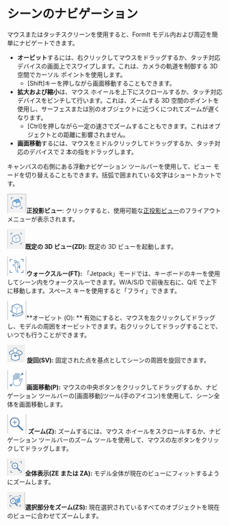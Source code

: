 # シーンのナビゲーション

マウスまたはタッチスクリーンを使用すると、FormIt モデル内および周辺を簡単にナビゲートできます。

* **オービット**するには、右クリックしてマウスをドラッグするか、タッチ対応デバイスの画面上でスワイプします。これは、カメラの軌道を制御する 3D 空間でカーソル ポイントを使用します。
   * [Shift]キーを押しながら画面移動することもできます。
* **拡大および縮小**は、マウス ホイールを上下にスクロールするか、タッチ対応デバイスをピンチして行います。これは、ズームする 3D 空間のポイントを使用し、サーフェスまたは別のオブジェクトに近づくにつれてズームが遅くなります。
   * [Ctrl]を押しながら一定の速さでズームすることもできます。これはオブジェクトとの距離に影響されません。
* **画面移動**するには、マウスをミドルクリックしてドラッグするか、タッチ対応のデバイスで 2 本の指をドラッグします。

キャンバスの右側にある浮動ナビゲーション ツールバーを使用して、ビュー モードを切り替えることもできます。括弧で囲まれている文字はショートカットです。

![](../.gitbook/assets/20190618-ortho-views.png)**正投影ビュー**: クリックすると、使用可能な[正投影ビュー](../tool-library/orthographic-views.md)のフライアウト メニューが表示されます。

![](../.gitbook/assets/20190618-3d-view.png)**既定の 3D ビュー\(ZD\):** 既定の 3D ビューを起動します。

![](../.gitbook/assets/jet-pack.png)**ウォークスルー\(FT\):** 「Jetpack」モードでは、キーボードのキーを使用してシーン内をウォークスルーできます。W/A/S/D で前後左右に、Q/E で上下に移動します。スペース キーを使用すると「フライ」できます。

![](../.gitbook/assets/orbit-tool.png)**オービット \(O\): ** 有効にすると、マウスを左クリックしてドラッグし、モデルの周囲をオービットできます。右クリックしてドラッグすることで、いつでも行うことができます。

![](../.gitbook/assets/swivel.PNG) **旋回\(SV\):** 固定された点を基点としてシーンの周囲を旋回できます。

![](../.gitbook/assets/panning.png)**画面移動\(P\):** マウスの中央ボタンをクリックしてドラッグするか、ナビゲーション ツールバーの[画面移動]ツール\(手のアイコン\)を使用して、シーン全体を画面移動します。

![](../.gitbook/assets/zoom.png) **ズーム\(Z\):** ズームするには、マウス ホイールをスクロールするか、ナビゲーション ツールバーのズーム ツールを使用して、マウスの左ボタンをクリックしてドラッグします。

![](../.gitbook/assets/zoom_all.png)**全体表示\(ZE または ZA\):** モデル全体が現在のビューにフィットするようにズームします。

![](../.gitbook/assets/zoom_selection.png)**選択部分をズーム\(ZS\):** 現在選択されているすべてのオブジェクトを現在のビューに合わせてズームします。

